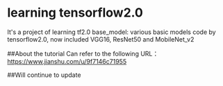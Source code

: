 # learning tensorflow2.0
It's a project of learning tf2.0
base_model: various basic models code by tensorflow2.0, now included VGG16, ResNet50 and MobileNet_v2

##About the tutorial
Can refer to the following URL：
https://www.jianshu.com/u/9f7146c71955

##Will continue to update

